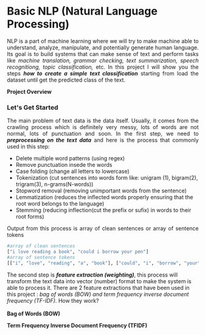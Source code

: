 # Basic NLP (Natural Language Processing)
<p align="justify">NLP is a part of machine learning where we will try to make machine able to understand, analyze, manipulate, and potentially generate human language.  Its goal is to build systems that can make sense of text and perform tasks like <i>machine translation, grammar checking, text summarization, speech recognitiong, topic classification,</i> etc. In this project I will show you the steps <b><i>how to create a simple text classification</i></b> starting from load the dataset until get the predicted class of the text.</p>

**Project Overview**

### Let's Get Started
<p align="justify">The main problem of text data is the data itself. Usually, it comes from the crawling process which is definitely very messy, lots of words are not normal, lots of punctuation and soon. In the first step, we need to <b><i>preprocessing on the text data</i></b> and here is the process that commonly used in this step:</p>
<ul>
  <li>Delete multiple word patterns (using regex)</li>
  <li>Remove punctuation insede the words</li>
  <li>Case folding (change all letters to lowercase)</li>
  <li>Tokenization (cut sentences into words form like: unigram (1), bigram(2), trigram(3), n-grams(N-words))</li>
  <li>Stopword removal (removing unimportant words from the sentence)</li>
  <li>Lemmatization (reduces the inflected words properly ensuring that the root word belongs to the language)</li>
  <li>Stemming (reducing inflection(cut the prefix or sufix) in words to their root forms)</li>
</ul>
<p align="justify">Output from this process is array of clean sentences or array of sentence tokens

```sh
#array of clean sentences
["i love reading a book", "could i borrow your pen"] 
#array of sentence tokens
[["i", "love", "reading", "a", "book"], ["could", "i", "borrow", "your", "pen"]]
```
The second step is <b><i>feature extraction (weighting)</i></b>, this process will transform the text data into vector (number) format to make the system is able to process it. There are 2 feature extractions that have been used in this project : <i>bag of words (BOW) and term frequency inverse document frequency (TF-IDF).</i> How they work?<br><br>
**Bag of Words (BOW)**

**Term Frequency Inverse Document Frequency (TFIDF)**
